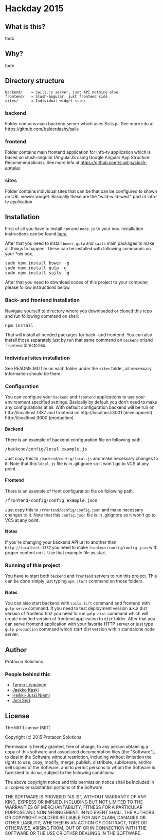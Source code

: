 # Hackday 2015

## What is this?
todo

## Why?
todo

## Directory structure
```
backend/    = Sails.js server, just API nothing else
frontend/   = Slush-angular, just frontend side
sites/      = Individual widget sites 
```

### backend
Folder contains main backend server which uses Sails.js. See more info at https://github.com/balderdashy/sails

### frontend
Folder contains main frontend application for info-tv application which is based on slush-angular (AngularJS using 
Google Angular App Structure Recommendations). See more info at https://github.com/slushjs/slush-angular 

### sites
Folder contains individual sites that can be that can be configured to shown on URL viewer widget. Basically these 
are the "wild-wild-west" part of info-tv application.

## Installation
First of all you have to install <code>npm</code> and <code>node.js</code> to your box. Installation instructions can
be found [here](http://sailsjs.org/#/getStarted?q=what-os-do-i-need).

After that you need to install <code>bower</code>, <code>gulp</code> and <code>sails</code> main packages to make all 
things to happen. These can be installed with following commands on your *nix box.
<pre>
sudo npm install bower -g
sudo npm install gulp -g
sudo npm install sails -g
</pre>

After that you need to download codes of this project to your computer, please follow instructions below.

### Back- and frontend installation
Navigate yourself to directory where you downloaded or cloned this repo and run following command on shell:
<pre>
npm install
</pre>

That will install all needed packages for back- and frontend. You can also install those separately just by run that
same command on <code>backend</code> or/and <code>frontend</code> directories.

### Individual sites installation
See README.MD file on each folder under the ```sites``` folder, all necessary information should be there.

### Configuration
You can configure your <code>backend</code> and <code>frontend</code> applications to use your environment specified 
settings. Basically by default you don't need to make any configurations at all. With default configuration backend will 
be run on http://localhost:1337 and frontend on http://localhost:3001 (development) http://localhost:3000 (production).

#### Backend
There is an example of backend configuration file on following path.

<pre>
/backend/config/local_example.js
</pre>

Just copy this to <code>/backend/config/local.js</code> and make necessary changes to it. Note that this 
<code>local.js</code> file is in .gitignore so it won't go to VCS at any point.

#### Frontend
There is an example of front configuration file on following path.

<pre>
/frontend/config/config_example.json
</pre>

Just copy this to <code>/frontend/config/config.json</code> and make necessary changes to it. Note that this 
<code>config.json</code> file is in .gitignore so it won't go to VCS at any point.

#### Notes
If you're changing your backend API url to another than <code>http://localhost:1337</code> you need to make 
<code>frontend/config/config.json</code> with proper content on it. Use that example file as start.

### Running of this project
You have to start both <code>backend</code> and <code>frontend</code> servers to run this project. This can be done
simply just typing ```npm start``` command on those folders.

#### Notes
You can also start backend with ```sails lift``` command and frontend with ```gulp serve``` command. If you need to
test deployment version a.k.a dist version of frontend first you need to run ```gulp dist``` command which will create
minified version of frontend application to ```dist``` folder. After that you can serve frontend application with your
favorite HTTP server or just type ```gulp production``` command which start dist version within standalone node server.

## Author
Protacon Solutions

### People behind this
- [Tarmo Leppänen](https://github.com/tarlepp)
- [Jaakko Kaski](https://github.com/ajaskaFIN)
- [Heikki-Jussi Niemi](https://github.com/Hekku2)
- [Joni Syri](https://github.com/jsyri)

## License
The MIT License (MIT)

Copyright (c) 2015 Protacon Solutions

Permission is hereby granted, free of charge, to any person obtaining a copy
of this software and associated documentation files (the "Software"), to deal
in the Software without restriction, including without limitation the rights
to use, copy, modify, merge, publish, distribute, sublicense, and/or sell
copies of the Software, and to permit persons to whom the Software is
furnished to do so, subject to the following conditions:

The above copyright notice and this permission notice shall be included in
all copies or substantial portions of the Software.

THE SOFTWARE IS PROVIDED "AS IS", WITHOUT WARRANTY OF ANY KIND, EXPRESS OR
IMPLIED, INCLUDING BUT NOT LIMITED TO THE WARRANTIES OF MERCHANTABILITY,
FITNESS FOR A PARTICULAR PURPOSE AND NONINFRINGEMENT. IN NO EVENT SHALL THE
AUTHORS OR COPYRIGHT HOLDERS BE LIABLE FOR ANY CLAIM, DAMAGES OR OTHER
LIABILITY, WHETHER IN AN ACTION OF CONTRACT, TORT OR OTHERWISE, ARISING FROM,
OUT OF OR IN CONNECTION WITH THE SOFTWARE OR THE USE OR OTHER DEALINGS IN
THE SOFTWARE.
